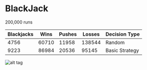 # BlackJack

200,000 runs

Blackjacks |  Wins  | Pushes | Losses | Decision Type
---------- | ------ | ------ | ------ | -------------
4756       | 60710  | 11958  | 138544 | Random
9223       | 86984  | 20536  | 95145  | Basic Strategy


![alt tag](http://imgur.com/O4N2MiM)

